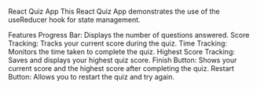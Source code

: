 React Quiz App
This React Quiz App demonstrates the use of the useReducer hook for state management.

Features
Progress Bar: Displays the number of questions answered.
Score Tracking: Tracks your current score during the quiz.
Time Tracking: Monitors the time taken to complete the quiz.
Highest Score Tracking: Saves and displays your highest quiz score.
Finish Button: Shows your current score and the highest score after completing the quiz.
Restart Button: Allows you to restart the quiz and try again.
